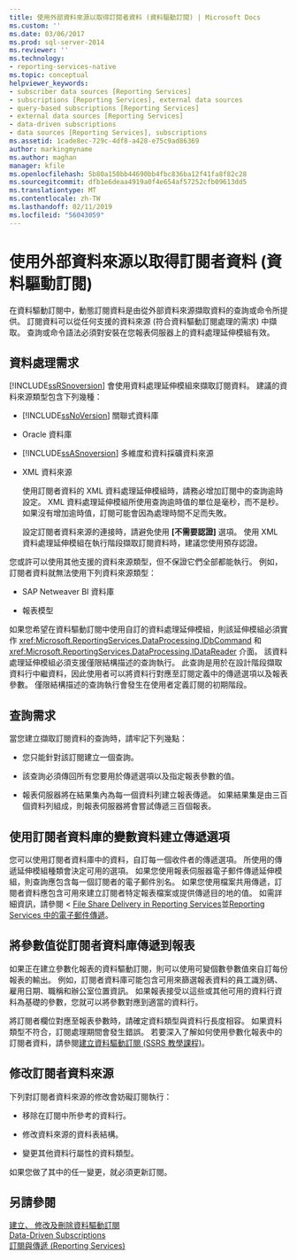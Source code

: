 ```yaml
---
title: 使用外部資料來源以取得訂閱者資料 (資料驅動訂閱) | Microsoft Docs
ms.custom: ''
ms.date: 03/06/2017
ms.prod: sql-server-2014
ms.reviewer: ''
ms.technology:
- reporting-services-native
ms.topic: conceptual
helpviewer_keywords:
- subscriber data sources [Reporting Services]
- subscriptions [Reporting Services], external data sources
- query-based subscriptions [Reporting Services]
- external data sources [Reporting Services]
- data-driven subscriptions
- data sources [Reporting Services], subscriptions
ms.assetid: 1cade8ec-729c-4df8-a428-e75c9ad86369
author: markingmyname
ms.author: maghan
manager: kfile
ms.openlocfilehash: 5b80a150bb44690bb4fbc836ba12f41fa8f82c28
ms.sourcegitcommit: dfb1e6deaa4919a0f4e654af57252cfb09613dd5
ms.translationtype: MT
ms.contentlocale: zh-TW
ms.lasthandoff: 02/11/2019
ms.locfileid: "56043059"
---
```

# <a name="use-an-external-data-source-for-subscriber-data-data-driven-subscription"></a>使用外部資料來源以取得訂閱者資料 (資料驅動訂閱)
  在資料驅動訂閱中，動態訂閱資料是由從外部資料來源擷取資料的查詢或命令所提供。 訂閱資料可以從任何支援的資料來源 (符合資料驅動訂閱處理的需求) 中擷取。 查詢或命令語法必須對安裝在您報表伺服器上的資料處理延伸模組有效。  
  
## <a name="data-processing-requirements"></a>資料處理需求  
 [!INCLUDE[ssRSnoversion](../../includes/ssrsnoversion-md.md)] 會使用資料處理延伸模組來擷取訂閱資料。 建議的資料來源類型包含下列幾種：  
  
-   [!INCLUDE[ssNoVersion](../../includes/ssnoversion-md.md)] 關聯式資料庫  
  
-   Oracle 資料庫  
  
-   [!INCLUDE[ssASnoversion](../../includes/ssasnoversion-md.md)] 多維度和資料採礦資料來源  
  
-   XML 資料來源  
  
     使用訂閱者資料的 XML 資料處理延伸模組時，請務必增加訂閱中的查詢逾時設定。 XML 資料處理延伸模組所使用查詢逾時值的單位是毫秒，而不是秒。 如果沒有增加逾時值，訂閱可能會因為處理時間不足而失敗。  
  
     設定訂閱者資料來源的連接時，請避免使用 **[不需要認證]** 選項。 使用 XML 資料處理延伸模組在執行階段擷取訂閱資料時，建議您使用預存認證。  
  
 您或許可以使用其他支援的資料來源類型，但不保證它們全部都能執行。 例如，訂閱者資料就無法使用下列資料來源類型：  
  
-   SAP Netweaver BI 資料庫  
  
-   報表模型  
  
 如果您希望在資料驅動訂閱中使用自訂的資料處理延伸模組，則該延伸模組必須實作 <xref:Microsoft.ReportingServices.DataProcessing.IDbCommand> 和 <xref:Microsoft.ReportingServices.DataProcessing.IDataReader> 介面。 該資料處理延伸模組必須支援僅限結構描述的查詢執行。 此查詢是用於在設計階段擷取資料行中繼資料，因此使用者可以將資料行對應至訂閱定義中的傳遞選項以及報表參數。 僅限結構描述的查詢執行會發生在使用者定義訂閱的初期階段。  
  
## <a name="query-requirements"></a>查詢需求  
 當您建立擷取訂閱資料的查詢時，請牢記下列幾點：  
  
-   您只能針對該訂閱建立一個查詢。  
  
-   該查詢必須傳回所有您要用於傳遞選項以及指定報表參數的值。  
  
-   報表伺服器將在結果集內為每一個資料列建立報表傳遞。 如果結果集是由三百個資料列組成，則報表伺服器將會嘗試傳遞三百個報表。  
  
## <a name="setting-delivery-options-using-variable-data-from-a-subscriber-database"></a>使用訂閱者資料庫的變數資料建立傳遞選項  
 您可以使用訂閱者資料庫中的資料，自訂每一個收件者的傳遞選項。 所使用的傳遞延伸模組種類會決定可用的選項。 如果您使用報表伺服器電子郵件傳遞延伸模組，則查詢應包含每一個訂閱者的電子郵件別名。 如果您使用檔案共用傳遞，訂閱者資料應包含可用來建立訂閱者特定報表檔案或提供傳遞目的地的值。 如需詳細資訊，請參閱 < [File Share Delivery in Reporting Services](file-share-delivery-in-reporting-services.md)並[Reporting Services 中的電子郵件傳遞](e-mail-delivery-in-reporting-services.md)。  
  
## <a name="passing-parameter-values-from-the-subscriber-database-to-the-report"></a>將參數值從訂閱者資料庫傳遞到報表  
 如果正在建立參數化報表的資料驅動訂閱，則可以使用可變個數參數值來自訂每份報表的輸出。 例如，訂閱者資料庫可能包含可用來篩選報表資料的員工識別碼、雇用日期、職稱和辦公室位置資訊。 如果報表接受以這些或其他可用的資料行資料為基礎的參數，您就可以將參數對應到適當的資料行。  
  
 將訂閱者欄位對應至報表參數時，請確定資料類型與資料行長度相容。 如果資料類型不符合，訂閱處理期間會發生錯誤。 若要深入了解如何使用參數化報表中的訂閱者資料，請參閱[建立資料驅動訂閱 &#40;SSRS 教學課程&#41;](../create-a-data-driven-subscription-ssrs-tutorial.md)。  
  
## <a name="modifying-the-subscriber-data-source"></a>修改訂閱者資料來源  
 下列對訂閱者資料來源的修改會妨礙訂閱執行：  
  
-   移除在訂閱中所參考的資料行。  
  
-   修改資料來源的資料表結構。  
  
-   變更其他資料行屬性的資料類型。  
  
 如果您做了其中的任一變更，就必須更新訂閱。  
  
## <a name="see-also"></a>另請參閱  
 [建立、 修改及刪除資料驅動訂閱](data-driven-subscriptions.md)   
 [Data-Driven Subscriptions](data-driven-subscriptions.md)   
 [訂閱與傳遞 &#40;Reporting Services&#41;](subscriptions-and-delivery-reporting-services.md)  
  
  

